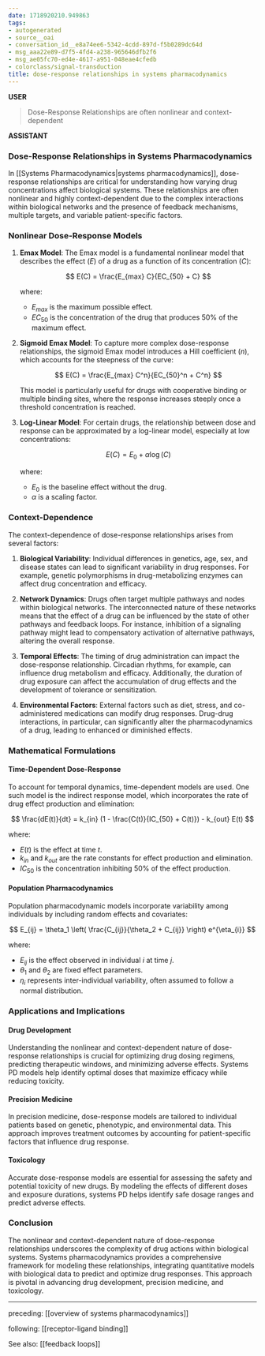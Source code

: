 ```yaml
---
date: 1718920210.949863
tags:
- autogenerated
- source__oai
- conversation_id__e8a74ee6-5342-4cdd-897d-f5b0289dc64d
- msg_aaa22e89-d7f5-4fd4-a238-965646dfb2f6
- msg_ae05fc70-ed4e-4617-a951-048eae4cfedb
- colorclass/signal-transduction
title: dose-response relationships in systems pharmacodynamics
---
```


**USER**

> Dose-Response Relationships are often nonlinear and context-dependent


**ASSISTANT**

### Dose-Response Relationships in Systems Pharmacodynamics

In [[Systems Pharmacodynamics|systems pharmacodynamics]], dose-response relationships are critical for understanding how varying drug concentrations affect biological systems. These relationships are often nonlinear and highly context-dependent due to the complex interactions within biological networks and the presence of feedback mechanisms, multiple targets, and variable patient-specific factors.

### Nonlinear Dose-Response Models

1. **Emax Model**:
   The Emax model is a fundamental nonlinear model that describes the effect ($E$) of a drug as a function of its concentration ($C$):

   $$
   E(C) = \frac{E_{max} C}{EC_{50} + C}
   $$

   where:
   - $E_{max}$ is the maximum possible effect.
   - $EC_{50}$ is the concentration of the drug that produces 50% of the maximum effect.

2. **Sigmoid Emax Model**:
   To capture more complex dose-response relationships, the sigmoid Emax model introduces a Hill coefficient ($n$), which accounts for the steepness of the curve:

   $$
   E(C) = \frac{E_{max} C^n}{EC_{50}^n + C^n}
   $$

   This model is particularly useful for drugs with cooperative binding or multiple binding sites, where the response increases steeply once a threshold concentration is reached.

3. **Log-Linear Model**:
   For certain drugs, the relationship between dose and response can be approximated by a log-linear model, especially at low concentrations:

   $$
   E(C) = E_0 + \alpha \log(C)
   $$

   where:
   - $E_0$ is the baseline effect without the drug.
   - $\alpha$ is a scaling factor.

### Context-Dependence

The context-dependence of dose-response relationships arises from several factors:

1. **Biological Variability**:
   Individual differences in genetics, age, sex, and disease states can lead to significant variability in drug responses. For example, genetic polymorphisms in drug-metabolizing enzymes can affect drug concentration and efficacy.

2. **Network Dynamics**:
   Drugs often target multiple pathways and nodes within biological networks. The interconnected nature of these networks means that the effect of a drug can be influenced by the state of other pathways and feedback loops. For instance, inhibition of a signaling pathway might lead to compensatory activation of alternative pathways, altering the overall response.

3. **Temporal Effects**:
   The timing of drug administration can impact the dose-response relationship. Circadian rhythms, for example, can influence drug metabolism and efficacy. Additionally, the duration of drug exposure can affect the accumulation of drug effects and the development of tolerance or sensitization.

4. **Environmental Factors**:
   External factors such as diet, stress, and co-administered medications can modify drug responses. Drug-drug interactions, in particular, can significantly alter the pharmacodynamics of a drug, leading to enhanced or diminished effects.

### Mathematical Formulations

#### Time-Dependent Dose-Response

To account for temporal dynamics, time-dependent models are used. One such model is the indirect response model, which incorporates the rate of drug effect production and elimination:

$$
\frac{dE(t)}{dt} = k_{in} (1 - \frac{C(t)}{IC_{50} + C(t)}) - k_{out} E(t)
$$

where:
- $E(t)$ is the effect at time $t$.
- $k_{in}$ and $k_{out}$ are the rate constants for effect production and elimination.
- $IC_{50}$ is the concentration inhibiting 50% of the effect production.

#### Population Pharmacodynamics

Population pharmacodynamic models incorporate variability among individuals by including random effects and covariates:

$$
E_{ij} = \theta_1 \left( \frac{C_{ij}}{\theta_2 + C_{ij}} \right) e^{\eta_{i}}
$$

where:
- $E_{ij}$ is the effect observed in individual $i$ at time $j$.
- $\theta_1$ and $\theta_2$ are fixed effect parameters.
- $\eta_i$ represents inter-individual variability, often assumed to follow a normal distribution.

### Applications and Implications

#### Drug Development

Understanding the nonlinear and context-dependent nature of dose-response relationships is crucial for optimizing drug dosing regimens, predicting therapeutic windows, and minimizing adverse effects. Systems PD models help identify optimal doses that maximize efficacy while reducing toxicity.

#### Precision Medicine

In precision medicine, dose-response models are tailored to individual patients based on genetic, phenotypic, and environmental data. This approach improves treatment outcomes by accounting for patient-specific factors that influence drug response.

#### Toxicology

Accurate dose-response models are essential for assessing the safety and potential toxicity of new drugs. By modeling the effects of different doses and exposure durations, systems PD helps identify safe dosage ranges and predict adverse effects.

### Conclusion

The nonlinear and context-dependent nature of dose-response relationships underscores the complexity of drug actions within biological systems. Systems pharmacodynamics provides a comprehensive framework for modeling these relationships, integrating quantitative models with biological data to predict and optimize drug responses. This approach is pivotal in advancing drug development, precision medicine, and toxicology.


---

preceding: [[overview of systems pharmacodynamics]]  


following: [[receptor-ligand binding]]

See also: [[feedback loops]]